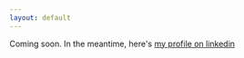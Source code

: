 ```yaml
---
layout: default
---
```


Coming soon. In the meantime, here's [my profile on linkedin](http://linkedin.com/alexdemarco/)